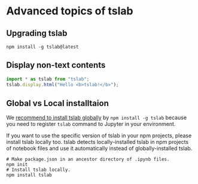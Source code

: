 # Advanced topics of tslab

## Upgrading tslab

```shell
npm install -g tslab@latest
```

## Display non-text contents

```typescript
import * as tslab from "tslab";
tslab.display.html("Hello <b>tslab!</b>");
```

## Global vs Local installtaion

We [recommend to install tslab globally](https://github.com/yunabe/tslab/blob/master/README.md#installing-tslab) by `npm install -g tslab` because you need to register `tslab` command to Jupyter in your environment.

If you want to use the specific version of tslab in your npm projects, please install tslab locally too.
tslab detects locally-installed tslab in npm projects of notebook files and use it automatically instead of globally-installed tslab.

```shell
# Make package.json in an ancestor directory of .ipynb files.
npm init
# Install tslab locally.
npm install tslab
```
